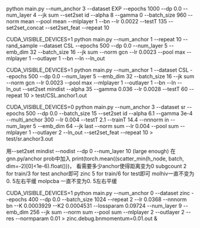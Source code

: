
 python main.py --num_anchor 3 --dataset EXP --epochs 1000  --dp 0.0 --num_layer 4 --jk sum   --set2set id --alpha 8 --gamma 0 --batch_size 960  --norm mean --pool mean --mlplayer 1 --bn --lr 0.0022  --testT 135  --set2set_concat  --set2set_feat --repeat 10

 CUDA_VISIBLE_DEVICES=1 python main.py --num_anchor 1 --repeat 10 --rand_sample --dataset CSL --epochs 500  --dp 0.0 --num_layer 5 --emb_dim 32 --batch_size 16 --jk sum  --norm gcn --lr 0.0023 --pool max --mlplayer 1  --outlayer 1  --bn  --ln  --ln_out

  CUDA_VISIBLE_DEVICES=1 python main.py --num_anchor 1 --dataset CSL --epochs 500 --dp 0.0 --num_layer 5 --emb_dim 32 --batch_size 16 --jk sum --norm gcn --lr 0.0023 --pool max --mlplayer 1 --outlayer 1 --bn --ln --ln_out --set2set mindist --alpha 35 --gamma 0.036 --lr 0.0028 --testT 60 --repeat 10 > test/CSL.anchor1.out


        
CUDA_VISIBLE_DEVICES=0 python main.py --num_anchor 3 --dataset sr --epochs 500 --dp 0.0 --batch_size 15 --set2set id --alpha 6.1 --gamma 3e-4 --multi_anchor 300 --lr 0.004 --testT 2.1 --trainT 14.4 --nnnorm in --num_layer 5 --emb_dim 64 --jk last --norm sum --lr 0.004 --pool sum --mlplayer 1 --outlayer 2 --ln_out --set2set_feat --repeat 10 > test/sr.anchor3.out


用--set2set mindist --nodist  --dp 0 --num_layer 10 (large enough)
在gnn.py/anchor prob中加入 print(torch.mean((scatter_min(h_node, batch, dim=-2)[0]<1e-6).float()))， 看需要多少anchor使得距离变为0
subgcount 2 for train/3 for test anchor即可
zinc 5 for train/6 for test即可
molhiv一直不变为0. 5左右平缓
molpcba 一直不变为0. 5左右平缓


CUDA_VISIBLE_DEVICES=1 python main.py --num_anchor 0 --dataset zinc --epochs 400  --dp 0.0 --batch_size 1024 --repeat 2  --lr 0.0368  --nnnorm bn  --K 0.0003929 --K2 0.0004531 --lossparam 0.09724  --num_layer 9 --emb_dim 256 --jk sum  --norm sum --pool sum --mlplayer 2  --outlayer 2  --res --normparam 0.01 > zinc.debug.bnmomentum=0.01.out &
